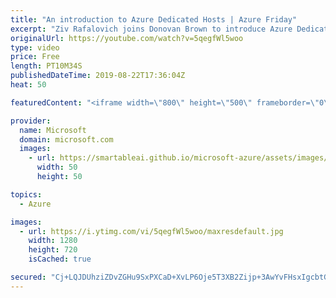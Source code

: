 ```yaml
---
title: "An introduction to Azure Dedicated Hosts | Azure Friday"
excerpt: "Ziv Rafalovich joins Donovan Brown to introduce Azure Dedicated Host, which is a service that provides physical servers - able to host one or more virtual machines - dedicated to one Azure subscription.  Dedicated hosts are the same physical servers used in our data centers, provided as a resource. You"
originalUrl: https://youtube.com/watch?v=5qegfWl5woo
type: video
price: Free
length: PT10M34S
publishedDateTime: 2019-08-22T17:36:04Z
heat: 50

featuredContent: "<iframe width=\"800\" height=\"500\" frameborder=\"0\" src=\"https://www.youtube.com/embed/5qegfWl5woo\" allow=\"accelerometer; autoplay; encrypted-media; gyroscope; picture-in-picture\" allowfullscreen></iframe>"

provider:
  name: Microsoft
  domain: microsoft.com
  images:
    - url: https://smartableai.github.io/microsoft-azure/assets/images/organizations/microsoft.com-50x50.jpg
      width: 50
      height: 50

topics:
  - Azure

images:
  - url: https://i.ytimg.com/vi/5qegfWl5woo/maxresdefault.jpg
    width: 1280
    height: 720
    isCached: true

secured: "Cj+LQJDUhziZDvZGHu9SxPXCaD+XvLP6Oje5T3XB2Zijp+3AwYvFHsxIgcbtGIT7EndkwwXlGEuiM1JF649E8crVx/zavUtB0IlWnBsB8R4mCfd8bwXCeRDlCDdvVKhipx/UNg1o2EGP3d7hwZwhtDoCqZrlVJeJlzYLyEcVcYhXtc48UmkfIT/GbbDxc5BSefZmgfJ6MLuPnnejmhAz6G+q+EA4KgjyD811fRMcEU3E/LJX9LDCqpzrL4+8p33Kez4t73tpaDaHC2SBr/NcMd4cqrWYA6+wMNIWX434kpOICaBKU3uoHQ9IeyxjrTxyu5S/pYTLvnABD23Sc/1xHBUcZhCT4k/AnUwmquT0Pt8aXa3kYEHKQef1P+rRfCfVCS/t/0XC2k3hgTGXE5/Xqi/dQFoMDyPmUp0QoG6696E=;G5Ev9m3Wl4RwUPdyunINGw=="
---
```


